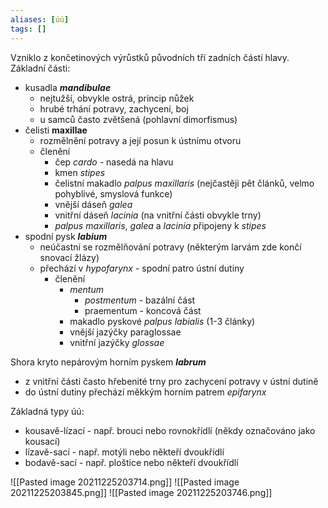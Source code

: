 ```yaml
---
aliases: [úú]
tags: []
---
```

Vzniklo z končetinových výrůstků původních tří zadních částí hlavy. Základní části:
- kusadla ***mandibulae***
	- nejtužší, obvykle ostrá, princip nůžek
	- hrubé trhání potravy, zachycení, boj
	- u samců často zvětšená (pohlavní dimorfismus)
- čelisti **maxillae**
	- rozmělnění potravy a její posun k ústnímu otvoru
	- členění
		- čep *cardo* - nasedá na hlavu
		- kmen *stipes*
		- čelistní makadlo *palpus maxillaris* (nejčastěji pět článků, velmo pohyblivé, smyslová funkce)
		- vnější dáseň *galea*
		- vnitřní dáseň *lacinia* (na vnitřní části obvykle trny)
		- *palpus maxillaris*, *galea* a *lacinia* připojeny k *stipes*
- spodní pysk ***labium***
	- neúčastní se rozmělňování potravy (některým larvám zde končí snovací žlázy)
	- přechází v *hypofarynx* - spodní patro ústní dutiny
		- členění
			- *mentum*
				- *postmentum* - bazální část
				- praementum - koncová část
			- makadlo pyskové *palpus labialis* (1-3 články)
			- vnější jazýčky paraglossae
			- vnitřní jazýčky *glossae*

Shora kryto nepárovým horním pyskem ***labrum***
- z vnitřní části často hřebenité trny pro zachycení potravy v ústní dutině
- do ústní dutiny přechází měkkým horním patrem *epifarynx*

Základná typy úú:
- kousavě-lízací - např. brouci nebo rovnokřídlí (někdy označováno jako kousací)
- lízavě-sací - např. motýli nebo někteří dvoukřídlí
- bodavě-sací - např. ploštice nebo někteří dvoukřídlí

![[Pasted image 20211225203714.png]] ![[Pasted image 20211225203845.png]] ![[Pasted image 20211225203746.png]]
